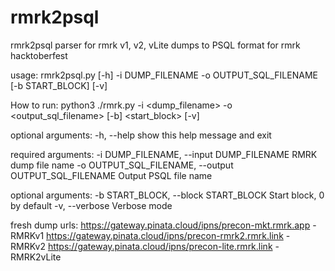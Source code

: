 # rmrk2psql
rmrk2psql parser for rmrk v1, v2, vLite dumps to PSQL format for rmrk hacktoberfest

usage: rmrk2psql.py [-h] -i DUMP_FILENAME -o OUTPUT_SQL_FILENAME [-b START_BLOCK] [-v]

How to run: python3 ./rmrk.py -i <dump_filename> -o <output_sql_filename> [-b] <start_block> [-v]

optional arguments:
  -h, --help            show this help message and exit

required arguments:
  -i DUMP_FILENAME, --input DUMP_FILENAME
                        RMRK dump file name
  -o OUTPUT_SQL_FILENAME, --output OUTPUT_SQL_FILENAME
                        Output PSQL file name

optional arguments:
  -b START_BLOCK, --block START_BLOCK
                        Start block, 0 by default
  -v, --verbose         Verbose mode

fresh dump urls:
https://gateway.pinata.cloud/ipns/precon-mkt.rmrk.app - RMRKv1 
https://gateway.pinata.cloud/ipns/precon-rmrk2.rmrk.link - RMRKv2
https://gateway.pinata.cloud/ipns/precon-lite.rmrk.link - RMRK2vLite
